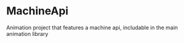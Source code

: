 # MachineApi
Animation project that features a machine api, includable in the main animation library
